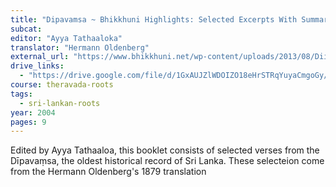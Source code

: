 ```yaml
---
title: "Dipavamsa ~ Bhikkhuni Highlights: Selected Excerpts With Summaries and Comments From The Dipavamsa, an Ancient Buddhist Historical Record. "
subcat: 
editor: "Ayya Tathaaloka"
translator: "Hermann Oldenberg"
external_url: "https://www.bhikkhuni.net/wp-content/uploads/2013/08/Diipavamsa_BhikkhuniHighlights.pdf"
drive_links:
  - "https://drive.google.com/file/d/1GxAUJZlWDOIZO18eHrSTRqYuyaCmgoGy/view?usp=sharing"
course: theravada-roots
tags:
  - sri-lankan-roots
year: 2004
pages: 9 
---
```


Edited by Ayya Tathaaloa, this booklet consists of selected verses from the Dīpavaṃsa, the oldest historical record of Sri Lanka. These selecteion come from the Hermann Oldenberg's 1879 translation

